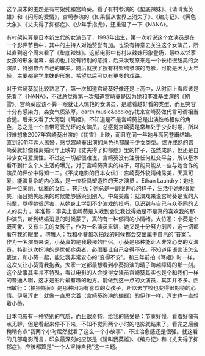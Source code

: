 这个周末的主题是有村架纯和宫崎葵。看了有村参演的《垫底辣妹》、《请叫我英雄》和《闪烁的爱情》，宫崎参演的《如果猫从世界上消失了》、《编舟记》、《黄色大象》、《丈夫得了抑郁症》、《少年手指虎》，还重温了一下《NANA》。

有村架纯算是日本新生代的女演员了，1993年出生，第一次听说这个女演员是在一个影评节目中，其中的主持人对她赞誉有加。也没有特意去关注这个女演员，所以直到这个周末看了《垫底辣妹》。这部电影中有村以辣妹形象登场，最终以邻家女孩的形象谢幕，最初也并没有特别的感觉，后来发现原来是一个长相很甜美的女演员，特别符合自己的审美。随后就搜了搜有村架纯参演的电影，可能是因为太年轻，主要都是学生妹的形象，希望以后可以有更多的戏路。

对于宫崎葵就比较熟悉了，第一次知道宫崎葵好像还是上高中，从时间上看应该是先看了《NANA》，不过总觉得第一次知道宫崎葵是因为她和李准基主演的《初雪》。宫崎葵应该不算一眼就让人惊艳的女演员，是越看越好看的类型，而且笑容十分有感染力，森女气质浓厚。earth music&ecology找来宫崎葵做代言可谓相当合适。后来又看了大河剧《笃姬》，不知道是不是宫崎葵总是出演性格相似的角色，总之是一个自带可爱光环的女演员。总感觉宫崎葵是常年处于少女时期，所以很难想象2007年宫崎葵出演的《初雪》上映，而且在同一年她与高冈苍甫结婚。直到2011年两人离婚，感觉宫崎葵出演的角色也都属于少女类型。或许成熟的宫崎葵就好像和离婚同年上映的《丈夫得了抑郁症》里的样子，虽然成熟，但还是自带少女可爱属性。不过这一切都很难说，宫崎葵没有注册任何社交平台，所以基本看不到什么个人生活的曝光，对于宫崎葵真实的样子，可能只能从一些与她合作的演员的评价中得知一二。《平成电影的日本女优》：宫崎葵外貌清纯秀美，天真可爱，能演复杂的内心戏，是一位极具塑造性的天才演员 。Ethan Laundry：她也是一位美丽、优雅的女性 。苍井优：她总是一副很开心的样子，生活中她也很爱笑，而且她笑起来的时候能够感染到别人。中岛美嘉：就演戏来说宫崎葵是我的大前辈，觉得她很厉害，从她身上学到不少演戏的技巧，见识到与自己与众不同的艺人的实力 。李准基：事实上宫崎葵是入戏到会让我觉得她是不是真的喜欢我的那种演员，听到结婚消息的时候蒙了，真的有一种郁闷的小情绪。大竹忍：小葵是个既可爱、又有主见的女孩子，作为一名演员来讲，她又是十分努力刻苦，这一切都看在我的眼里 。堺雅人：我和小葵每次拍戏的时候都会交出属于自己的“答案”。作为一名演员来说，小葵真的是我最棒的伴侣。小葵是那种能让人非常心安的女演员。特别这次扮演的是忧郁症患者，必须要让自己变得不安。不知道用语言该怎么表达，和小葵一起，能让我非常安心的“变得不安”。和三年前拍《笃姬》时一样，这次又让小葵背我抱我。大家一定都最想看到小葵扮演的晴子跨越障碍的那一刻。这个故事其实并不特殊，看过电影的人会觉得女演员宫崎葵其实也是个和我们一样的普通人啊，这才是影片最有趣的地方。能做到这一点的女演员，其实并不多。西田敏行：（拍摄期间）是那种因为有喜欢的女孩子，所以去学校也变得很期待的心情。伊藤淳史：就像一直思念着（宫崎葵饰演的蝴蝶）的伊作一样，淳史也一直想着小葵。

日本电影有一种特别的气质，而且很奇特，给我的感受是：节奏好慢，看着好像有点无聊，但是看起来停不下来，不知不觉间两个小时的电影就结束了。看完之后会稍稍有点“我两个小时居然就看了这么一个小故事”，不过治愈感还是很强。就这看的几部电影而言，印象最深刻的应该是《请叫我英雄》、《编舟记》和《丈夫得了抑郁症》，应该都算是“一个人坚持自我”这一主题。